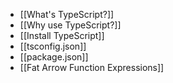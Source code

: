 - [[What's TypeScript?]]
- [[Why use TypeScript?]]
- [[Install TypeScript]]
- [[tsconfig.json]]
- [[package.json]]
- [[Fat Arrow Function Expressions]]